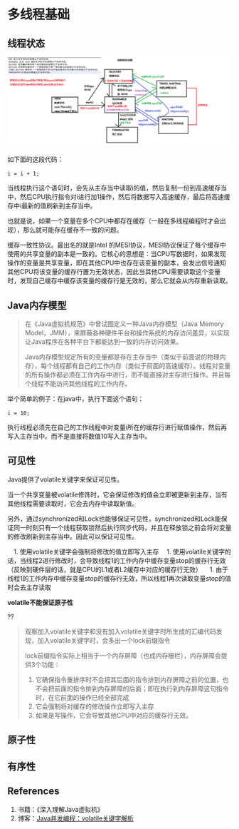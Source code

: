 # 多线程基础

## 线程状态

![thread_state](multi_thread_basics_assets/thread_state.png)





如下面的这段代码：

```
i = i + 1;
```

 当线程执行这个语句时，会先从主存当中读取i的值，然后复制一份到高速缓存当中，然后CPU执行指令对i进行加1操作，然后将数据写入高速缓存，最后将高速缓存中i最新的值刷新到主存当中。

也就是说，如果一个变量在多个CPU中都存在缓存（一般在多线程编程时才会出现），那么就可能存在缓存不一致的问题。

缓存一致性协议。最出名的就是Intel 的MESI协议，MESI协议保证了每个缓存中使用的共享变量的副本是一致的。它核心的思想是：当CPU写数据时，如果发现操作的变量是共享变量，即在其他CPU中也存在该变量的副本，会发出信号通知其他CPU将该变量的缓存行置为无效状态，因此当其他CPU需要读取这个变量时，发现自己缓存中缓存该变量的缓存行是无效的，那么它就会从内存重新读取。

## Java内存模型

> 在《Java虚拟机规范》中曾试图定义一种Java内存模型（Java Memory Model，JMM），来屏蔽各种硬件平台和操作系统的内存访问差异，以实现让Java程序在各种平台下都能达到一致的内存访问效果。
>
> Java内存模型规定所有的变量都是存在主存当中（类似于前面说的物理内存），每个线程都有自己的工作内存（类似于前面的高速缓存）。线程对变量的所有操作都必须在工作内存中进行，而不能直接对主存进行操作。并且每个线程不能访问其他线程的工作内存。

举个简单的例子：在java中，执行下面这个语句：

```
i = 10;
```

执行线程必须先在自己的工作线程中对变量i所在的缓存行进行赋值操作，然后再写入主存当中。而不是直接将数值10写入主存当中。

## 可见性

Java提供了volatile关键字来保证可见性。

当一个共享变量被volatile修饰时，它会保证修改的值会立即被更新到主存，当有其他线程需要读取时，它会去内存中读取新值。

另外，通过synchronized和Lock也能够保证可见性，synchronized和Lock能保证同一时刻只有一个线程获取锁然后执行同步代码，并且在释放锁之前会将对变量的修改刷新到主存当中。因此可以保证可见性。

　1. 使用volatile关键字会强制将修改的值立即写入主存
　1. 使用volatile关键字的话，当线程2进行修改时，会导致线程1的工作内存中缓存变量stop的缓存行无效（反映到硬件层的话，就是CPU的L1或者L2缓存中对应的缓存行无效）
　1. 由于线程1的工作内存中缓存变量stop的缓存行无效，所以线程1再次读取变量stop的值时会去主存读取

**volatile不能保证原子性**

??

> 观察加入volatile关键字和没有加入volatile关键字时所生成的汇编代码发现，加入volatile关键字时，会多出一个lock前缀指令
>
> lock前缀指令实际上相当于一个内存屏障（也成内存栅栏），内存屏障会提供3个功能：
>
> 1. 它确保指令重排序时不会把其后面的指令排到内存屏障之前的位置，也不会把前面的指令排到内存屏障的后面；即在执行到内存屏障这句指令时，在它前面的操作已经全部完成
> 2. 它会强制将对缓存的修改操作立即写入主存
> 3. 如果是写操作，它会导致其他CPU中对应的缓存行无效。

## 原子性

## 有序性

## References

1. 书籍：《深入理解Java虚拟机》
2. 博客：[Java并发编程：volatile关键字解析](https://www.cnblogs.com/dolphin0520/p/3920373.html)